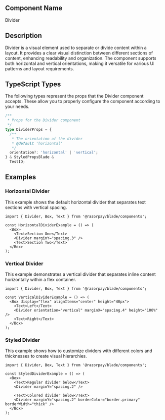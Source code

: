 ## Component Name

Divider

## Description

Divider is a visual element used to separate or divide content within a layout. It provides a clear visual distinction between different sections of content, enhancing readability and organization. The component supports both horizontal and vertical orientations, making it versatile for various UI patterns and layout requirements.

## TypeScript Types

The following types represent the props that the Divider component accepts. These allow you to properly configure the component according to your needs.

```typescript
/**
 * Props for the Divider component
 */
type DividerProps = {
  /**
   * The orientation of the divider
   * @default 'horizontal'
   */
  orientation?: 'horizontal' | 'vertical';
} & StyledPropsBlade &
  TestID;
```

## Examples

### Horizontal Divider

This example shows the default horizontal divider that separates text sections with vertical spacing.

```tsx
import { Divider, Box, Text } from '@razorpay/blade/components';

const HorizontalDividerExample = () => (
  <Box>
    <Text>Section One</Text>
    <Divider marginY="spacing.3" />
    <Text>Section Two</Text>
  </Box>
);
```

### Vertical Divider

This example demonstrates a vertical divider that separates inline content horizontally within a flex container.

```tsx
import { Divider, Box, Text } from '@razorpay/blade/components';

const VerticalDividerExample = () => (
  <Box display="flex" alignItems="center" height="40px">
    <Text>Left</Text>
    <Divider orientation="vertical" marginX="spacing.4" height="100%" />
    <Text>Right</Text>
  </Box>
);
```

### Styled Divider

This example shows how to customize dividers with different colors and thicknesses to create visual hierarchies.

```tsx
import { Divider, Box, Text } from '@razorpay/blade/components';

const StyledDividerExample = () => (
  <Box>
    <Text>Regular divider below</Text>
    <Divider marginY="spacing.2" />

    <Text>Colored divider below</Text>
    <Divider marginY="spacing.2" borderColor="border.primary" borderWidth="thick" />
  </Box>
);
```
